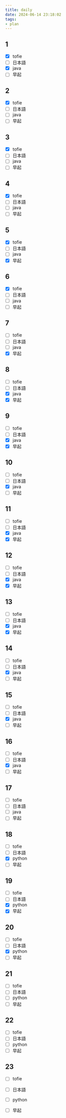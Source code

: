 ```yaml
---
title: daily
date: 2024-06-14 23:18:02
tags:
- plan
---
```


## 1

- [x] tofie
- [ ] 日本語
- [x] java
- [ ] 早起

## 2

- [x] tofie
- [ ] 日本語
- [ ] java
- [ ] 早起

## 3

- [x] tofie
- [ ] 日本語
- [ ] java
- [ ] 早起

## 4

- [x] tofie
- [ ] 日本語
- [ ] java
- [ ] 早起

## 5

- [x] tofie
- [ ] 日本語
- [ ] java
- [x] 早起

## 6

- [x] tofie
- [ ] 日本語
- [ ] java
- [ ] 早起

## 7

- [ ] tofie
- [ ] 日本語
- [ ] java
- [x] 早起

## 8

- [ ] tofie
- [ ] 日本語
- [x] java
- [x] 早起

## 9

- [ ] tofie
- [ ] 日本語
- [x] java
- [x] 早起

## 10

- [ ] tofie
- [ ] 日本語
- [x] java
- [ ] 早起

## 11

- [ ] tofie
- [ ] 日本語
- [x] java
- [x] 早起

## 12

- [ ] tofie
- [ ] 日本語
- [x] java
- [x] 早起

## 13

- [ ] tofie
- [ ] 日本語
- [x] java
- [x] 早起

## 14

- [ ] tofie
- [ ] 日本語
- [x] java
- [ ] 早起

## 15

- [ ] tofie
- [ ] 日本語
- [x] java
- [ ] 早起

## 16

- [ ] tofie
- [ ] 日本語
- [x] java
- [ ] 早起

## 17

- [ ] tofie
- [ ] 日本語
- [ ] java
- [ ] 早起

## 18

- [ ] tofie
- [ ] 日本語
- [x] python
- [ ] 早起

## 19

- [ ] tofie
- [ ] 日本語
- [x] python
- [x] 早起

## 20

- [ ] tofie
- [ ] 日本語
- [x] python
- [ ] 早起

## 21

- [ ] tofie
- [ ] 日本語
- [ ] python
- [ ] 早起

## 22

- [ ] tofie
- [ ] 日本語
- [ ] python
- [ ] 早起

## 23

- [ ] tofie
- [ ] 日本語
- [ ] python
- [ ] 早起

